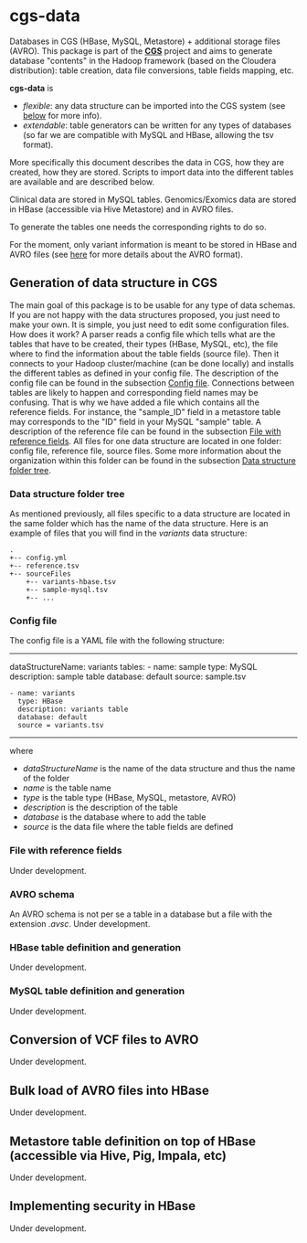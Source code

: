 # cgs-data
Databases in CGS (HBase, MySQL, Metastore) + additional storage files (AVRO).
This package is part of the [**CGS**](https://github.com/jpoullet2000/cgs) project and aims to generate database "contents" in the Hadoop framework (based on the Cloudera distribution): table creation, data file conversions, table fields mapping, etc. 

**cgs-data** is

- *flexible*: any data structure can be imported into the CGS system (see [below](#dataStructure) for more info).  
- *extendable*: table generators can be written for any types of databases (so far we are compatible with MySQL and HBase, allowing the tsv format).   

More specifically this document describes the data in CGS, how they are created, how they are stored. Scripts to import data into the different tables are available and are described below. 

Clinical data are stored in MySQL tables. 
Genomics/Exomics data are stored in HBase (accessible via Hive Metastore) and in AVRO files.

To generate the tables one needs the corresponding rights to do so. 

For the moment, only variant information is meant to be stored in HBase and AVRO files (see [here](http://avro.apache.org/docs/1.3.0/) for more details about the AVRO format).  

## <a name="dataStructure">Generation of data structure in CGS</a> 
The main goal of this package is to be usable for any type of data schemas. If you are not happy with the data structures proposed, you just need to make your own.
It is simple, you just need to edit some configuration files. How does it work? A parser reads a config file which tells what are the tables that have to be created, their types (HBase, MySQL, etc), the file where to find the information about the table fields (source file). Then it connects to your Hadoop cluster/machine (can be done locally) and installs the different tables as defined in your config file. The description of the config file can be found in the subsection [Config file](#configFile). Connections between tables are likely to happen and corresponding field names may be confusing. That is why we have added a file which contains all the reference fields. For instance, the "sample_ID" field in a metastore table may corresponds to the "ID" field in your MySQL "sample" table. A description of the reference file can be found in the subsection [File with reference fields](#referenceFile). All files for one data structure are located in one folder: config file, reference file, source files. Some more information about the organization within this folder can be found in the subsection [Data structure folder tree](#datastructureTree). 


### <a name="datastructureTree">Data structure folder tree</a>
As mentioned previously, all files specific to a data structure are located in the same folder which has the name of the data structure. Here is an example of files that you will find in the *variants* data structure:
```
.
+-- config.yml
+-- reference.tsv
+-- sourceFiles
	+-- variants-hbase.tsv
	+-- sample-mysql.tsv
	+-- ...
```

### <a name="configFile">Config file</a>
The config file is a YAML file with the following structure:

---

dataStructureName: variants
tables:
	- name: sample
      type: MySQL
      description: sample table
      database: default
      source: sample.tsv

	- name: variants
      type: HBase
      description: variants table
      database: default
      source = variants.tsv
  
---

where

- *dataStructureName* is the name of the data structure and thus the name of the folder
- *name* is the table name
- *type* is the table type (HBase, MySQL, metastore, AVRO)
- *description* is the description of the table
- *database* is the database where to add the table
- *source* is the data file where the table fields are defined

### <a name="referenceFile">File with reference fields</a>
Under development.

### AVRO schema
An AVRO schema is not per se a table in a database but a file with the extension *.avsc*.
Under development.

### HBase table definition and generation
Under development.

### MySQL table definition and generation
Under development.

## Conversion of VCF files to AVRO
Under development.

## Bulk load of AVRO files into HBase
Under development.

## Metastore table definition on top of HBase (accessible via Hive, Pig, Impala, etc)
Under development.

## Implementing security in HBase
Under development.
